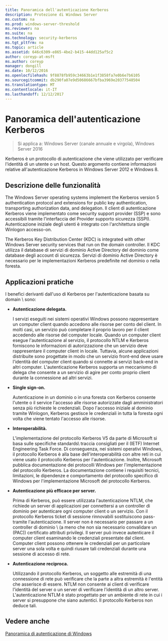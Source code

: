 ```yaml
---
title: Panoramica dell'autenticazione Kerberos
description: Protezione di Windows Server
ms.custom: na
ms.prod: windows-server-threshold
ms.reviewer: na
ms.suite: na
ms.technology: security-kerberos
ms.tgt_pltfrm: na
ms.topic: article
ms.assetid: 646c6309-e865-4be2-b415-44dd125af5c2
author: coreyp-at-msft
ms.author: coreyp
manager: dongill
ms.date: 10/12/2016
ms.openlocfilehash: 9f8878fb959c34663b1e1f3858fa7e0b6e7b6105
ms.sourcegitcommit: db290fa07e9d50686667bfba3969e20377548504
ms.translationtype: MT
ms.contentlocale: it-IT
ms.lasthandoff: 12/12/2017
---
```

# <a name="kerberos-authentication-overview"></a>Panoramica dell'autenticazione Kerberos

>Si applica a: Windows Server (canale annuale e virgola), Windows Server 2016

Kerberos è un protocollo di autenticazione che viene utilizzato per verificare l'identità di un utente o un host. Questo argomento contiene informazioni relative all'autenticazione Kerberos in Windows Server 2012 e Windows 8.

## <a name="BKMK_OVER"></a>Descrizione delle funzionalità
The Windows Server operating systems implement the Kerberos version 5 authentication protocol and extensions for public key authentication, transporting authorization data, and delegation. Il client di autenticazione Kerberos viene implementato come security support provider \(SSP\) e sono accessibili tramite l'interfaccia del Provider supporto sicurezza \(SSPI\). Autenticazione iniziale degli utenti è integrato con l'architettura single Winlogon accesso-on.

The Kerberos Key Distribution Center \(KDC\) is integrated with other Windows Server security services that run on the domain controller. Il KDC utilizza il database di servizi di dominio Active Directory del dominio come database degli account di sicurezza. Servizi di dominio Active Directory è necessario per le implementazioni Kerberos predefinite nel dominio o nella foresta.

## <a name="kerb_tr_Kerb_Benefits"></a>Applicazioni pratiche
I benefici derivanti dall'uso di Kerberos per l'autenticazione basata su domain \ sono:

-   **Autenticazione delegata.**

    I servizi eseguiti nei sistemi operativi Windows possono rappresentare un computer client quando accedono alle risorse per conto del client. In molti casi, un servizio può completare il proprio lavoro per il client accedendo alle risorse del computer locale. Quando un computer client esegue l'autenticazione al servizio, il protocollo NTLM e Kerberos forniscono le informazioni di autorizzazione che un servizio deve rappresentare il computer client in locale. Tuttavia, alcune applicazioni distribuite sono progettate in modo che un servizio front\-end deve usare l'identità del computer client quando si connette ai servizi back\-end in altri computer. L'autenticazione Kerberos supporta un meccanismo di delega che consente a un servizio di agire per conto proprio client durante la connessione ad altri servizi.

-   **Single sign-on.**

    Autenticazione in un dominio o in una foresta con Kerberos consente l'utente o il service l'accesso alle risorse autorizzate dagli amministratori senza più richieste le credenziali. Dopo l'accesso iniziale al dominio tramite Winlogon, Kerberos gestisce le credenziali in tutta la foresta ogni volta che viene tentato l'accesso alle risorse.

-   **Interoperabilità.**

    L'implementazione del protocollo Kerberos V5 da parte di Microsoft si basa sulle specifiche standards\ traccia consigliati per il \(IETF\) Internet Engineering Task Force. Di conseguenza, nei sistemi operativi Windows, il protocollo Kerberos è alla base dell'interoperabilità con altre reti in cui viene usato il protocollo Kerberos per l'autenticazione. Inoltre, Microsoft pubblica documentazione dei protocolli Windows per l'implementazione del protocollo Kerberos. La documentazione contiene i requisiti tecnici, limitazioni, le dipendenze e comportamento del protocollo specifico di Windows per l'implementazione Microsoft del protocollo Kerberos.

-   **Autenticazione più efficace per server.**

    Prima di Kerberos, può essere utilizzata l'autenticazione NTLM, che richiede un server di applicazioni per connettersi a un controller di dominio per autenticare ogni computer client o un servizio. Con il protocollo Kerberos ticket di sessione rinnovabili sostituiscono pass\-tramite l'autenticazione. Il server non è necessario per passare a un controller di dominio \ (a meno che non sia necessario convalidare un \(PAC\)\) certificato attributi privilegi. Il server può invece autenticare il computer client esaminando le credenziali presentate dal client. Computer client possono ottenere le credenziali per un particolare server una sola volta e quindi riusare tali credenziali durante una sessione di accesso di rete.

-   **Autenticazione reciproca.**

    Utilizzando il protocollo Kerberos, un soggetto alle estremità di una connessione di rete può verificare che la parte a altra estremità è l'entità che asserisce di essere. NTLM non consente ai client di verificare l'identità del server o un server di verificare l'identità di un altro server. L'autenticazione NTLM è stato progettato per un ambiente di rete in cui i server si presuppone che siano autentici. Il protocollo Kerberos non deduce tali.

## <a name="see-also"></a>Vedere anche
[Panoramica di autenticazione di Windows](../windows-authentication/windows-authentication-overview.md)


